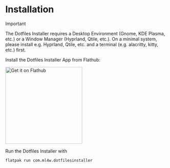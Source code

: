 # Installation

> [!IMPORTANT]
> The Dotfiles Installer requires a Desktop Environment (Gnome, KDE Plasma, etc.) or a Window Manager (Hyprland, Qtile, etc.). On a minimal system, please install e.g. Hyprland, Qtile, etc. and a terminal (e.g. alacritty, kitty, etc.) first.

Install the Dotfiles Installer App from Flathub:

<a href='https://flathub.org/apps/com.ml4w.dotfilesinstaller' target="_blank">
    <img width='240' alt='Get it on Flathub' src='https://flathub.org/api/badge?locale=en'/>
</a>

Run the Dotfiles Installer with

```sh
flatpak run com.ml4w.dotfilesinstaller
```
